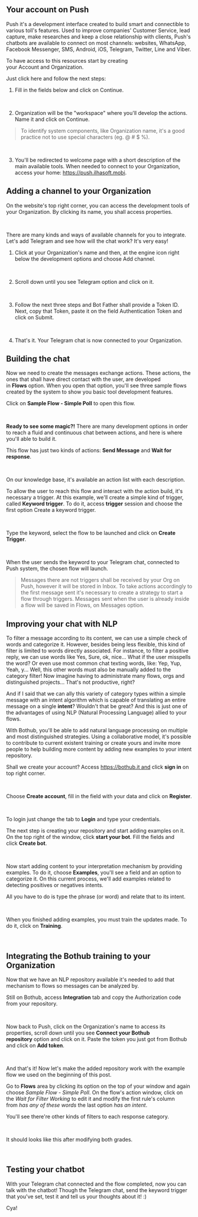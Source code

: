 ##  Your account on Push ##
Push it's a development interface created to build smart and connectible to various toll's features. Used to improve companies' Customer Service, lead capture, make researches and keep a close relationship with clients, Push's chatbots are available to connect on most channels: websites, WhatsApp, Facebook Messenger, SMS, Android, iOS, Telegram, Twitter, Line and Viber.

To have access to this resources start by creating your Account and Organization.

Just click here and follow the next steps:

1. Fill in the fields below and click on Continue.

​

2. Organization will be the "workspace" where you'll develop the actions. Name it and click on Continue.

>To identify system components, like Organization name, it's a good practice not to use special characters (eg. @ # $ %).

​

3. You'll be redirected to welcome page with a short description of the main available tools. When needed to connect to your Organization, access your home: https://push.ilhasoft.mobi.

## Adding a channel to your Organization ##
On the website's top right corner, you can access the development tools of your Organization. By clicking its name, you shall access properties.

​

There are many kinds and ways of available channels for you to integrate. Let's add Telegram and see how will the chat work? It's very easy!

1. Click at your Organization's name and then, at the engine icon right below the development options and choose Add channel.

​

2. Scroll down until you see Telegram option and click on it.

​

3. Follow the next three steps and Bot Father shall provide a Token ID. Next, copy that Token, paste it on the field Authentication Token and click on Submit.

​

4. That's it. Your Telegram chat is now connected to your Organization.

## Building the chat ##
Now we need to create the messages exchange actions. These actions, the ones that shall have direct contact with the user, are developed in **Flows** option. When you open that option, you'll see three sample flows created by the system to show you basic tool development features.

Click on **Sample Flow - Simple Poll** to open this flow.

​

**Ready to see some magic?!** There are many development options in order to reach a fluid and continuous chat between actions, and here is where you'll able to build it.

This flow has just two kinds of actions: **Send Message** and **Wait for response**.

​

On our knowledge base, it's available an action list with each description.

To allow the user to reach this flow and interact with the action build, it's necessary a trigger. At this example, we'll create a simple kind of trigger, called **Keyword trigger**. To do it, access **trigger** session and choose the first option Create a keyword trigger.

​

Type the keyword, select the flow to be launched and click on **Create Trigger**.

​

When the user sends the keyword to your Telegram chat, connected to Push system, the chosen flow will launch.

>Messages there are not triggers shall be received by your Org on Push, however it will be stored in Inbox. To take actions accordingly to the first message sent it's necessary to create a strategy to start a flow through triggers. Messages sent when the user is already inside a flow will be saved in Flows, on Messages option.

## Improving your chat with NLP ##
To filter a message according to its content, we can use a simple check of words and categorize it. However, besides being less flexible, this kind of filter is limited to words directly associated. For instance, to filter a positive reply, we can use words like Yes, Sure, ok, nice... What if the user misspells the word? Or even use most common chat texting words, like: Yep, Yup, Yeah, y... Well, this other words must also be manually added to the category filter! Now imagine having to administrate many flows, orgs and distinguished projects... That's not productive, right?

And if I said that we can ally this variety of category types within a simple message with an intent algorithm which is capable of translating an entire message on a single **intent**? Wouldn't that be great? And this is just one of the advantages of using NLP (Natural Processing Language) allied to your flows.

With Bothub, you'll be able to add natural language processing on multiple and most distinguished strategies. Using a collaborative model, it's possible to contribute to current existent training or create yours and invite more people to help building more content by adding new examples to your intent repository.

Shall we create your account? Access https://bothub.it and click **sign in** on top right corner.

​

Choose **Create account**, fill in the field with your data and click on **Register**.

​

To login just change the tab to **Login** and type your credentials.

The next step is creating your repository and start adding examples on it. On the top right of the window, click **start your bot**. Fill the fields and click **Create bot**.

​

Now start adding content to your interpretation mechanism by providing examples. To do it, choose **Examples**, you'll see a field and an option to categorize it. On this current process, we'll add examples related to detecting positives or negatives intents.

All you have to do is type the phrase (or word) and relate that to its intent.

​

When you finished adding examples, you must train the updates made. To do it, click on **Training**.

​

## Integrating the Bothub training to your Organization ##
Now that we have an NLP repository available it's needed to add that mechanism to flows so messages can be analyzed by.

Still on Bothub, access **Integration** tab and copy the Authorization code from your repository.

​

Now back to Push, click on the Organization's name to access its properties, scroll down until you see **Connect your Bothub repository** option and click on it. Paste the token you just got from Bothub and click on **Add token**.

​

And that's it! Now let's make the added repository work with the example flow we used on the beginning of this post.

Go to **Flows** area by clicking its option on the top of your window and again choose *Sample Flow - Simple Poll*. On the flow's action window, click on the *Wait for Filter Working* to edit it and modify the first rule's column from *has any of these words* the last option *has an intent*.

You'll see there're other kinds of filters to each response category.

​

It should looks like this after modifying both grades.

​

## Testing your chatbot ##
With your Telegram chat connected and the flow completed, now you can talk with the chatbot! Though the Telegram chat, send the keyword trigger that you've set, test it and tell us your thoughts about it! :)

Cya!
